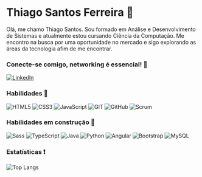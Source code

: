 # Thiago Santos Ferreira 👋

Olá, me chamo Thiago Santos. Sou formado em Análise e Desenvolvimento de Sistemas e atualmente estou cursando Ciência da Computação. Me encontro na busca por uma oportunidade no mercado e sigo explorando as áreas da tecnologia afim de me encontrar.

### Conecte-se comigo, networking é essencial! 👏

[![LinkedIn](https://img.shields.io/badge/LinkedIn-000?style=for-the-badge&logo=linkedin&logoColor=0E76A8)](https://www.linkedin.com/in/thiago-sant0s/)

### Habilidades 💪

![HTML5](https://img.shields.io/badge/HTML5-000?style=for-the-badge&logo=html5) 
![CSS3](https://img.shields.io/badge/CSS3-000?style=for-the-badge&logo=css3&logoColor=264CE4)
![JavaScript](https://img.shields.io/badge/JavaScript-000?style=for-the-badge&logo=javascript)
![GIT](https://img.shields.io/badge/Git-000?style=for-the-badge&logo=git)
![GitHub](https://img.shields.io/badge/GitHub-000?style=for-the-badge&logo=github)
![Scrum](https://img.shields.io/badge/Scrum-000?style=for-the-badge&logo=scrum)

### Habilidades em construção 👷  

![Sass](https://img.shields.io/badge/Sass-000?style=for-the-badge&logo=sass)
![TypeScript](https://img.shields.io/badge/TypeScript-000?style=for-the-badge&logo=typescript)
![Java](https://img.shields.io/badge/Java-000?style=for-the-badge&logo=java)
![Python](https://img.shields.io/badge/Python-000?style=for-the-badge&logo=python)
![Angular](https://img.shields.io/badge/Angular-000?style=for-the-badge&logo=angular&logoColor=C3002F)
![Bootstrap](https://img.shields.io/badge/Bootstrap-000?style=for-the-badge&logo=bootstrap)
![MySQL](https://img.shields.io/badge/MySql-000?style=for-the-badge&logo=mysql)

### Estatísticas ❗

![Top Langs](https://github-readme-stats-git-masterrstaa-rickstaa.vercel.app/api/top-langs/?username=tSantosDev&layout=compact&bg_color=000&border_color=30A3DC&title_color=E94D5F&text_color=FFF)
